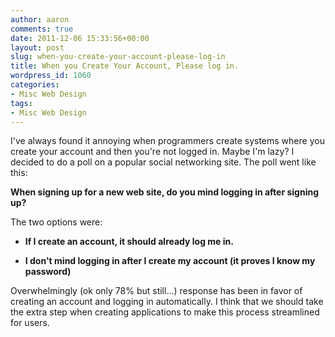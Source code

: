 ```yaml
---
author: aaron
comments: true
date: 2011-12-06 15:33:56+00:00
layout: post
slug: when-you-create-your-account-please-log-in
title: When you Create Your Account, Please log in.
wordpress_id: 1060
categories:
- Misc Web Design
tags:
- Misc Web Design
---
```


I've always found it annoying when programmers create systems where you create your account and then you're not logged in.  Maybe I'm lazy?  I decided to do a poll on a popular social networking site.  The poll went like this:

**When signing up for a new web site, do you mind logging in after signing up?**

The two options were:





  * **If I create an account, it should already log me in.**


  * **I don't mind logging in after I create my account (it proves I know my password)**



Overwhelmingly (ok only 78% but still...) response has been in favor of creating an account and logging in automatically.  I think that we should take the extra step when creating applications to make this process streamlined for users.
